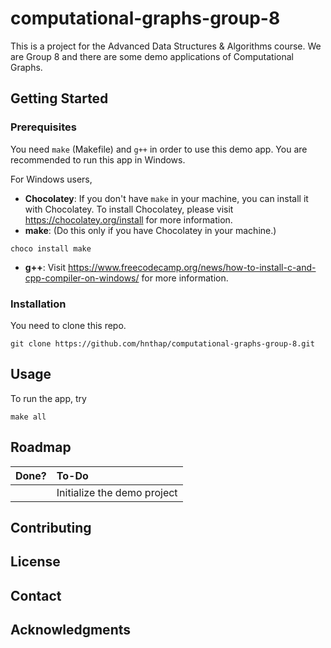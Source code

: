 # computational-graphs-group-8
This is a project for the Advanced Data Structures &amp; Algorithms course. We are Group 8 and there are some demo applications of Computational Graphs.

## Getting Started

### Prerequisites

You need `make` (Makefile) and `g++` in order to use this demo app. You are recommended to run this app in Windows.

For Windows users,

- **Chocolatey**: If you don't have `make` in your machine, you can install it with Chocolatey. To install Chocolatey, please visit https://chocolatey.org/install for more information.
- **make**: (Do this only if you have Chocolatey in your machine.)
```
choco install make
```
- **g++**: Visit https://www.freecodecamp.org/news/how-to-install-c-and-cpp-compiler-on-windows/ for more information.

### Installation

You need to clone this repo.

```
git clone https://github.com/hnthap/computational-graphs-group-8.git
```

## Usage

To run the app, try
```
make all
```

## Roadmap

| Done? | To-Do |
| :--: | :-- |
| | Initialize the demo project | 

## Contributing

## License

## Contact

## Acknowledgments
